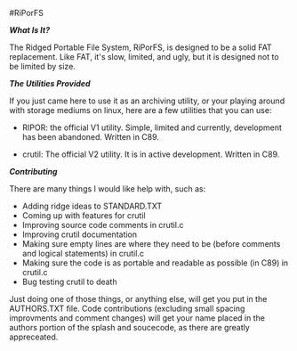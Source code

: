 #RiPorFS

***What Is It?***

The Ridged Portable File System, RiPorFS, is designed to be a solid FAT
replacement. Like FAT, it's slow, limited, and ugly, but it is designed not to
be limited by size.

***The Utilities Provided***

If you just came here to use it as an archiving utility, or your playing around with storage mediums on linux, here are a few utilities that you can use:

* RIPOR: the official V1 utility. Simple, limited and currently, development has been abandoned. Written in C89.

* crutil: The official V2 utility. It is in active development. Written in C89.

***Contributing***

There are many things I would like help with, such as:

* Adding ridge ideas to STANDARD.TXT
* Coming up with features for crutil
* Improving source code comments in crutil.c
* Improving crutil documentation
* Making sure empty lines are where they need to be (before comments and logical statements) in crutil.c
* Making sure the code is as portable and readable as possible (in C89) in crutil.c
* Bug testing crutil to death

Just doing one of those things, or anything else, will get you put in the AUTHORS.TXT file. Code contributions (excluding small spacing improvments and comment changes) will get your name placed in the authors portion of the splash and soucecode, as there are greatly appreceated.

